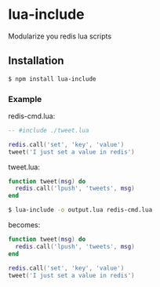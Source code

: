 # lua-include

 Modularize you redis lua scripts

## Installation

```bash
$ npm install lua-include
```

### Example

redis-cmd.lua:
```lua
-- #include ./tweet.lua

redis.call('set', 'key', 'value')
tweet('I just set a value in redis')
```

tweet.lua:
```lua
function tweet(msg) do
  redis.call('lpush', 'tweets', msg)
end
```

```bash
$ lua-include -o output.lua redis-cmd.lua
```

becomes:

```lua
function tweet(msg) do
  redis.call('lpush', 'tweets', msg)
end

redis.call('set', 'key', 'value')
tweet('I just set a value in redis')

```